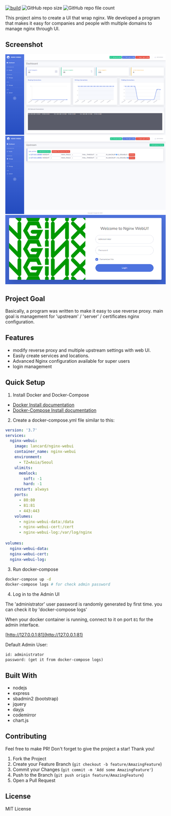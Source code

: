 [![build](https://github.com/lancard/nginx-webui/actions/workflows/build-docker.yml/badge.svg)](https://github.com/lancard/nginx-webui/actions/workflows/build-docker.yml)
![GitHub repo size](https://img.shields.io/github/repo-size/lancard/nginx-webui)
![GitHub repo file count](https://img.shields.io/github/directory-file-count/lancard/nginx-webui)

This project aims to create a UI that wrap nginx.
We developed a program that makes it easy for companies and people with multiple domains to manage nginx through UI.

## Screenshot
![screenshot1](./screenshot/screenshot1.png)
![screenshot2](./screenshot/screenshot2.png)
![screenshot3](./screenshot/screenshot3.png)

## Project Goal

Basically, a program was written to make it easy to use reverse proxy.
main goal is management for 'upstream' / 'server' / certificates nginx configuration.

## Features

- modify reverse proxy and multiple upstream settings with web UI.
- Easily create services and locations.
- Advanced Nginx configuration available for super users
- login management

## Quick Setup

1. Install Docker and Docker-Compose

- [Docker Install documentation](https://docs.docker.com/install/)
- [Docker-Compose Install documentation](https://docs.docker.com/compose/install/)

2. Create a docker-compose.yml file similar to this:

```yml
version: '3.7'
services:
  nginx-webui:
    image: lancard/nginx-webui
    container_name: nginx-webui
    environment:
      - TZ=Asia/Seoul
    ulimits:
      memlock:
        soft: -1
        hard: -1
    restart: always
    ports:
      - 80:80
      - 81:81
      - 443:443
    volumes:
      - nginx-webui-data:/data
      - nginx-webui-cert:/cert
      - nginx-webui-log:/var/log/nginx

volumes:
  nginx-webui-data:
  nginx-webui-cert:
  nginx-webui-log:
  ```

3. Run docker-compose

```bash
docker-compose up -d
docker-compose logs # for check admin password
```

4. Log in to the Admin UI

The 'administrator' user password is randomly generated by first time.
you can check it by 'docker-compose logs'

When your docker container is running, connect to it on port `81` for the admin interface.

[http://127.0.0.1:81](http://127.0.0.1:81)

Default Admin User:
```
id: administrator
password: (get it from docker-compose logs)
```


## Built With

- nodejs
- express
- sbadmin2 (bootstrap)
- jquery
- dayjs
- codemirror
- chart.js


## Contributing

Feel free to make PR!
Don't forget to give the project a star! Thank you!

1. Fork the Project
2. Create your Feature Branch (`git checkout -b feature/AmazingFeature`)
3. Commit your Changes (`git commit -m 'Add some AmazingFeature'`)
4. Push to the Branch (`git push origin feature/AmazingFeature`)
5. Open a Pull Request


## License

MIT License
